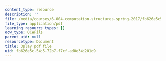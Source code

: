 ```yaml
---
content_type: resource
description: ''
file: /media/courses/6-004-computation-structures-spring-2017/fb626e5c54c572b7f7cfad0e34d201d9_j35fYO_ASeY.pdf
file_type: application/pdf
learning_resource_types: []
ocw_type: OCWFile
parent_uid: null
resourcetype: Document
title: 3play pdf file
uid: fb626e5c-54c5-72b7-f7cf-ad0e34d201d9
---
```


